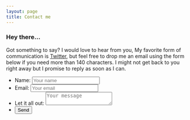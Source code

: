 ```yaml
---
layout: page
title: Contact me
---
```


### Hey there...

Got something to say? I would love to hear from you, My favorite form of communication is [Twitter](https://twitter.com/jameswillweb "my twitter profile"), but feel free to drop me an email using the form below if you need more than 140 characters. I might not get back to you right away but I promise to reply as soon as I can.

<form class="contact-form" method="post" action="https://briskforms.com/go/cf660ff07251f9d94ce47aadd73a82e6">
<ul class="form-fields">
<li><label for="name">Name:</label>
 <input name="name" ID="name" placeholder="Your name" type="text"></li>
 <li><label for="email">Email:</label>
 <input name="email" ID="email" placeholder="Your email" type="email"></li>
 <li><label for="message">Let it all out:</label>
  <textarea name="message" ID="message" placeholder="Your message"></textarea></li>
  <li><button class="submit-btn" type="submit">Send</button></li>
</ul>
  </form>



